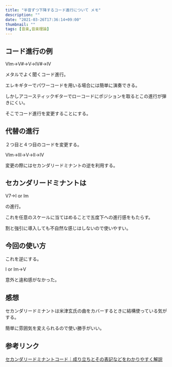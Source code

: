 ```yaml
---
title: "半音ずつ下降するコード進行について メモ"
description: ""
date: "2021-03-26T17:36:14+09:00"
thumbnail: ""
tags: [音楽,音楽理論]
---
```

## コード進行の例
Ⅵm→Ⅴ#→Ⅴ→Ⅳ#→Ⅳ

メタルでよく聞くコード進行。

エレキギターでパワーコードを用いる場合には簡単に演奏できる。

しかしアコースティックギターでローコードにポジションを取るとこの進行が弾きにくい。

そこでコード進行を変更することにする。

## 代替の進行

２つ目と４つ目のコードを変更する。

Ⅵm→Ⅲ→Ⅴ→Ⅱ→Ⅳ

変更の際にはセカンダリードミナントの逆を利用する。

## セカンダリードミナントは

Ⅴ7→Ⅰ or Ⅰm

の進行。

これを任意のスケールに当てはめることで五度下への進行感をもたらす。

割と強引に導入しても不自然な感じはしないので使いやすい。

## 今回の使い方

これを逆にする。

Ⅰ or Ⅰm→Ⅴ

意外と違和感がなかった。

## 感想
セカンダリードミナントは米津玄氏の曲をカバーするときに結構使っている気がする。

簡単に雰囲気を変えられるので使い勝手がいい。

## 参考リンク
[セカンダリードミナントコード｜成り立ちとその表記などをわかりやすく解説](https://sakkyoku.info/theory/secondary-dominant/)

<div data-vc_mylinkbox_id="887689621"></div>